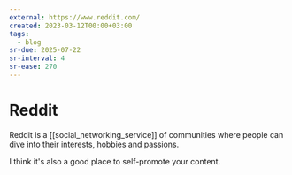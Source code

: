 ```yaml
---
external: https://www.reddit.com/
created: 2023-03-12T00:00+03:00
tags:
  - blog
sr-due: 2025-07-22
sr-interval: 4
sr-ease: 270
---
```


# Reddit

Reddit is a [[social_networking_service]] of communities where people can dive into their interests, hobbies and passions.

I think it's also a good place to self-promote your content.
